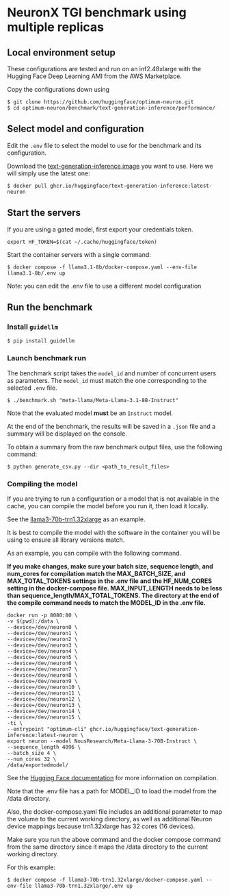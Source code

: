 # NeuronX TGI benchmark using multiple replicas

## Local environment setup

These configurations are tested and run on an inf2.48xlarge with the Hugging Face Deep Learning AMI from the AWS Marketplace.

Copy the configurations down using

```shell
$ git clone https://github.com/huggingface/optimum-neuron.git
$ cd optimum-neuron/benchmark/text-generation-inference/performance/
```


## Select model and configuration

Edit the `.env` file to select the model to use for the benchmark and its configuration.

Download the [text-generation-inference image](https://github.com/huggingface/text-generation-inference/pkgs/container/text-generation-inference) you want to use. Here we will simply use the latest one:

```shell
$ docker pull ghcr.io/huggingface/text-generation-inference:latest-neuron
```

## Start the servers

If you are using a gated model, first export your credentials token.

```shell
export HF_TOKEN=$(cat ~/.cache/huggingface/token)
```

Start the container servers with a single command:

```shell
$ docker compose -f llama3.1-8b/docker-compose.yaml --env-file llama3.1-8b/.env up
```

Note: you can edit the .env file to use a different model configuration

## Run the benchmark

### Install `guidellm`

```shell
$ pip install guidellm
```

### Launch benchmark run

The benchmark script takes the `model_id` and number of concurrent users as parameters.
The `model_id` must match the one corresponding to the selected `.env` file.

```shell
$ ./benchmark.sh "meta-llama/Meta-Llama-3.1-8B-Instruct"
```

Note that the evaluated model **must** be an `Instruct` model.

At the end of the benchmark, the results will be saved in a `.json` file and a
summary will be displayed on the console.

To obtain a summary from the raw benchmark output files, use the following command:

```shell
$ python generate_csv.py --dir <path_to_result_files>
```

### Compiling the model

If you are trying to run a configuration or a model that is not available in the cache, you can compile the model before you run it, then load it locally.

See the [llama3-70b-trn1.32xlarge](llama3-70b-trn1.32xlarge) as an example.

It is best to compile the model with the software in the container you will be using to ensure all library versions match.

As an example, you can compile with the following command.

**If you make changes, make sure your batch size, sequence length, and num_cores for compilation match the MAX_BATCH_SIZE, and MAX_TOTAL_TOKENS settings in the .env file and the HF_NUM_CORES setting in the docker-compose file.
MAX_INPUT_LENGTH needs to be less than sequence_length/MAX_TOTAL_TOKENS.  The directory at the end of the compile command needs to match the MODEL_ID in the .env file.**

```
docker run -p 8080:80 \
-v $(pwd):/data \
--device=/dev/neuron0 \
--device=/dev/neuron1 \
--device=/dev/neuron2 \
--device=/dev/neuron3 \
--device=/dev/neuron4 \
--device=/dev/neuron5 \
--device=/dev/neuron6 \
--device=/dev/neuron7 \
--device=/dev/neuron8 \
--device=/dev/neuron9 \
--device=/dev/neuron10 \
--device=/dev/neuron11 \
--device=/dev/neuron12 \
--device=/dev/neuron13 \
--device=/dev/neuron14 \
--device=/dev/neuron15 \
-ti \
--entrypoint "optimum-cli" ghcr.io/huggingface/text-generation-inference:latest-neuron \
export neuron --model NousResearch/Meta-Llama-3-70B-Instruct \
--sequence_length 4096 \
--batch_size 4 \
--num_cores 32 \
/data/exportedmodel/
```
See the [Hugging Face documentation](https://huggingface.co/docs/optimum-neuron/en/guides/export_model#exporting-a-model-to-neuron-using-the-cli) for more information on compilation.

Note that the .env file has a path for MODEL_ID to load the model from the /data directory.

Also, the docker-compose.yaml file includes an additional parameter to map the volume to the current working directory, as well as additional Neuron device mappings because trn1.32xlarge has 32 cores (16 devices).

Make sure you run the above command and the docker compose command from the same directory since it maps the /data directory to the current working directory.

For this example:
```
$ docker compose -f llama3-70b-trn1.32xlarge/docker-compose.yaml --env-file llama3-70b-trn1.32xlarge/.env up
```


